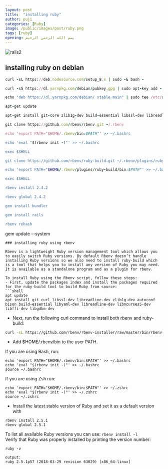 ```yaml
---
layout: post
title:  "installing ruby"
author: puji
categories: [Ruby]
image: /public/images/post/ruby.png
tags: [ruby]
opening: بسم الله الرحمن الرحيم
---  
```

![rails2]({{site.url}}/public/images/post/ruby.png)  
## installing ruby on debian  
```ruby
curl -sL https://deb.nodesource.com/setup_8.x | sudo -E bash -

curl -sS https://dl.yarnpkg.com/debian/pubkey.gpg | sudo apt-key add -

echo "deb https://dl.yarnpkg.com/debian/ stable main" | sudo tee /etc/apt/sources.list.d/yarn.list

apt-get update

apt-get install git-core zlib1g-dev build-essential libssl-dev libreadline-dev libyaml-dev libsqlite3-dev sqlite3 libxml2-dev libxslt1-dev libcurl4-openssl-dev python-software-properties libffi-dev nodejs yarn

git clone https://github.com/rbenv/rbenv.git ~/.rbenv

echo 'export PATH="$HOME/.rbenv/bin:$PATH"' >> ~/.bashrc

echo 'eval "$(rbenv init -)"' >> ~/.bashrc

exec $SHELL

git clone https://github.com/rbenv/ruby-build.git ~/.rbenv/plugins/ruby-build

echo 'export PATH="$HOME/.rbenv/plugins/ruby-build/bin:$PATH"' >> ~/.bashrc

exec $SHELL

rbenv install 2.4.2

rbenv global 2.4.2

gem install bundler

gem install rails

rbenv rehash 
```
gem update --system
```  
### installing ruby using rbenv  

Rbenv is a lightweight Ruby version management tool which allows you to easily switch Ruby versions. By default Rbenv doesn’t handle installing Ruby versions so we also need to install ruby-build which is a tool that helps you to install any version of Ruby you may need. It is available as a standalone program and as a plugin for rbenv.

To install Ruby using the Rbenv script, follow these steps: 
- First, update the packages index and install the packages required for the ruby-build tool to build Ruby from source: 
```shell
apt update
apt install git curl libssl-dev libreadline-dev zlib1g-dev autoconf bison build-essential libyaml-dev libreadline-dev libncurses5-dev libffi-dev libgdbm-dev
```  

- Next, run the following curl command to install both rbenv and ruby-build:  
```bash
curl -sL https://github.com/rbenv/rbenv-installer/raw/master/bin/rbenv-installer | bash -
```  

- Add $HOME/.rbenv/bin to the user PATH.

If you are using Bash, run:  

```
echo 'export PATH="$HOME/.rbenv/bin:$PATH"' >> ~/.bashrc
echo 'eval "$(rbenv init -)"' >> ~/.bashrc
source ~/.bashrc
```  
If you are using Zsh run: 
 
```
echo 'export PATH="$HOME/.rbenv/bin:$PATH"' >> ~/.zshrc
echo 'eval "$(rbenv init -)"' >> ~/.zshrc
source ~/.zshrc
```  

- Install the latest stable version of Ruby and set it as a default version with  
```
rbenv install 2.5.1
rbenv global 2.5.1
```  
To list all available Ruby versions you can use: ```rbenv install -l```  
Verify that Ruby was properly installed by printing the version number:  
```
ruby -v
```  
```
output: 
ruby 2.5.1p57 (2018-03-29 revision 63029) [x86_64-linux]
```  